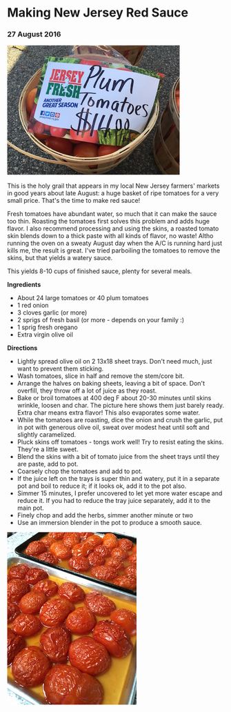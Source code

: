 # Making New Jersey Red Sauce

### 27 August 2016

![plum](pix/red-sauce-basket.jpg)

This is the holy grail that appears in my local New Jersey
farmers' markets in good years about late August: a huge basket of
ripe tomatoes for a very small price.  That's the time to make red
sauce!  

Fresh tomatoes have abundant water, so much that it can make the sauce too 
thin.  Roasting the tomatoes first solves this problem and adds huge flavor.
I also recommend processing and using the skins, a roasted tomato skin blends
down to a thick paste with all kinds of flavor, no waste!  Altho running the
oven on a sweaty August day when the A/C is running hard just kills me, the
result is great.  I've tried parboiling the tomatoes to remove the skins, but
that yields a watery sauce. 

This yields 8-10 cups of finished sauce, plenty for several meals.

__Ingredients__

* About 24 large tomatoes or 40 plum tomatoes
* 1 red onion 
* 3 cloves garlic (or more)
* 2 sprigs of fresh basil (or more - depends on your family :)
* 1 sprig fresh oregano
* Extra virgin olive oil

__Directions__


* Lightly spread olive oil on 2 13x18 sheet trays.  Don't need
  much, just want to prevent them sticking.
* Wash tomatoes, slice in half and remove the stem/core bit.
* Arrange the halves on baking sheets, leaving a bit of space.
  Don't overfill, they throw  off a lot of juice as they roast.
* Bake or broil tomatoes at 400 deg F about 20-30 minutes until skins
  wrinkle, loosen and char.  The picture here shows them just barely
  ready. Extra char means extra flavor!  This also evaporates some water.
* While the tomatoes are roasting, dice the onion and crush the
  garlic, put in pot with generous olive oil, sweat over modest heat
  until soft and slightly caramelized.
* Pluck skins off tomatoes - tongs work well!  Try to resist eating
  the skins.  They're a little sweet.
* Blend the skins with a bit of tomato juice from the sheet trays
  until they are paste, add to pot.
* Coarsely chop the tomatoes and add to pot.  
* If the juice left on the trays is super thin and watery, put it
  in a separate pot and boil to reduce it; if it looks ok, add it to
  the pot also. 
* Simmer 15 minutes, I prefer uncovered to let yet more water escape
  and reduce it.  If you had to reduce the tray juice separately, add
  it to the main pot.
* Finely chop and add the herbs, simmer another minute or two
* Use an immersion blender in the pot to produce a smooth sauce.

![roast](pix/red-sauce-roasted.jpg)
